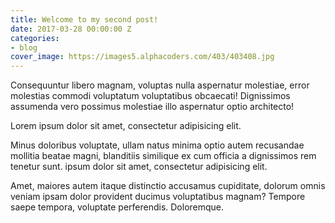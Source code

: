 ```yaml
---
title: Welcome to my second post!
date: 2017-03-28 00:00:00 Z
categories:
- blog
cover_image: https://images5.alphacoders.com/403/403408.jpg
---
```


Consequuntur libero magnam, voluptas nulla aspernatur molestiae, error molestias commodi voluptatum voluptatibus obcaecati! Dignissimos assumenda vero possimus molestiae illo aspernatur optio architecto!

Lorem ipsum dolor sit amet, consectetur adipisicing elit.

Minus doloribus voluptate, ullam natus minima optio autem recusandae mollitia beatae magni, blanditiis similique ex cum officia a dignissimos rem tenetur sunt. ipsum dolor sit amet, consectetur adipisicing elit.

Amet, maiores autem itaque distinctio accusamus cupiditate, dolorum omnis veniam ipsam dolor provident ducimus voluptatibus magnam? Tempore saepe tempora, voluptate perferendis. Doloremque.